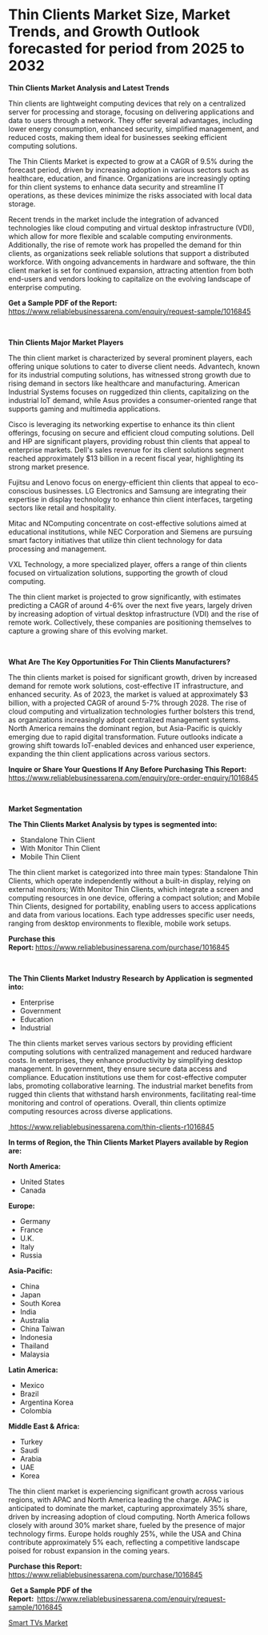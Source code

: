 <p><h1>Thin Clients Market Size, Market Trends, and Growth Outlook forecasted for period from 2025 to 2032</h1></p><p><strong>Thin Clients Market Analysis and Latest Trends</strong></p>
<p><p>Thin clients are lightweight computing devices that rely on a centralized server for processing and storage, focusing on delivering applications and data to users through a network. They offer several advantages, including lower energy consumption, enhanced security, simplified management, and reduced costs, making them ideal for businesses seeking efficient computing solutions.</p><p>The Thin Clients Market is expected to grow at a CAGR of 9.5% during the forecast period, driven by increasing adoption in various sectors such as healthcare, education, and finance. Organizations are increasingly opting for thin client systems to enhance data security and streamline IT operations, as these devices minimize the risks associated with local data storage.</p><p>Recent trends in the market include the integration of advanced technologies like cloud computing and virtual desktop infrastructure (VDI), which allow for more flexible and scalable computing environments. Additionally, the rise of remote work has propelled the demand for thin clients, as organizations seek reliable solutions that support a distributed workforce. With ongoing advancements in hardware and software, the thin client market is set for continued expansion, attracting attention from both end-users and vendors looking to capitalize on the evolving landscape of enterprise computing.</p></p>
<p><strong>Get a Sample PDF of the Report:&nbsp;</strong> <a href="https://www.reliablebusinessarena.com/enquiry/request-sample/1016845?utm_campaign=2039&utm_medium=2&utm_source=Github&utm_content=ia&utm_term=10022025&utm_id=thin-clients">https://www.reliablebusinessarena.com/enquiry/request-sample/1016845</a></p>
<p>&nbsp;</p>
<p><strong>Thin Clients Major Market Players</strong></p>
<p><p>The thin client market is characterized by several prominent players, each offering unique solutions to cater to diverse client needs. Advantech, known for its industrial computing solutions, has witnessed strong growth due to rising demand in sectors like healthcare and manufacturing. American Industrial Systems focuses on ruggedized thin clients, capitalizing on the industrial IoT demand, while Asus provides a consumer-oriented range that supports gaming and multimedia applications. </p><p>Cisco is leveraging its networking expertise to enhance its thin client offerings, focusing on secure and efficient cloud computing solutions. Dell and HP are significant players, providing robust thin clients that appeal to enterprise markets. Dell's sales revenue for its client solutions segment reached approximately $13 billion in a recent fiscal year, highlighting its strong market presence. </p><p>Fujitsu and Lenovo focus on energy-efficient thin clients that appeal to eco-conscious businesses. LG Electronics and Samsung are integrating their expertise in display technology to enhance thin client interfaces, targeting sectors like retail and hospitality. </p><p>Mitac and NComputing concentrate on cost-effective solutions aimed at educational institutions, while NEC Corporation and Siemens are pursuing smart factory initiatives that utilize thin client technology for data processing and management. </p><p>VXL Technology, a more specialized player, offers a range of thin clients focused on virtualization solutions, supporting the growth of cloud computing. </p><p>The thin client market is projected to grow significantly, with estimates predicting a CAGR of around 4-6% over the next five years, largely driven by increasing adoption of virtual desktop infrastructure (VDI) and the rise of remote work. Collectively, these companies are positioning themselves to capture a growing share of this evolving market.</p></p>
<p>&nbsp;</p>
<p><strong>What Are The Key Opportunities For Thin Clients Manufacturers?</strong></p>
<p><p>The thin clients market is poised for significant growth, driven by increased demand for remote work solutions, cost-effective IT infrastructure, and enhanced security. As of 2023, the market is valued at approximately $3 billion, with a projected CAGR of around 5-7% through 2028. The rise of cloud computing and virtualization technologies further bolsters this trend, as organizations increasingly adopt centralized management systems. North America remains the dominant region, but Asia-Pacific is quickly emerging due to rapid digital transformation. Future outlooks indicate a growing shift towards IoT-enabled devices and enhanced user experience, expanding the thin client applications across various sectors.</p></p>
<p><strong>Inquire or Share Your Questions If Any Before Purchasing This Report:</strong> <a href="https://www.reliablebusinessarena.com/enquiry/pre-order-enquiry/1016845?utm_campaign=2039&utm_medium=2&utm_source=Github&utm_content=ia&utm_term=10022025&utm_id=thin-clients">https://www.reliablebusinessarena.com/enquiry/pre-order-enquiry/1016845</a></p>
<p>&nbsp;</p>
<p><strong>Market Segmentation</strong></p>
<p><strong>The Thin Clients Market Analysis by types is segmented into:</strong></p>
<p><ul><li>Standalone Thin Client</li><li>With Monitor Thin Client</li><li>Mobile Thin Client</li></ul></p>
<p><p>The thin client market is categorized into three main types: Standalone Thin Clients, which operate independently without a built-in display, relying on external monitors; With Monitor Thin Clients, which integrate a screen and computing resources in one device, offering a compact solution; and Mobile Thin Clients, designed for portability, enabling users to access applications and data from various locations. Each type addresses specific user needs, ranging from desktop environments to flexible, mobile work setups.</p></p>
<p><strong>Purchase this Report:&nbsp;</strong><a href="https://www.reliablebusinessarena.com/purchase/1016845?utm_campaign=2039&utm_medium=2&utm_source=Github&utm_content=ia&utm_term=10022025&utm_id=thin-clients">https://www.reliablebusinessarena.com/purchase/1016845</a></p>
<p>&nbsp;</p>
<p><strong>The Thin Clients Market Industry Research by Application is segmented into:</strong></p>
<p><ul><li>Enterprise</li><li>Government</li><li>Education</li><li>Industrial</li></ul></p>
<p><p>The thin clients market serves various sectors by providing efficient computing solutions with centralized management and reduced hardware costs. In enterprises, they enhance productivity by simplifying desktop management. In government, they ensure secure data access and compliance. Education institutions use them for cost-effective computer labs, promoting collaborative learning. The industrial market benefits from rugged thin clients that withstand harsh environments, facilitating real-time monitoring and control of operations. Overall, thin clients optimize computing resources across diverse applications.</p></p>
<p><a href="https://www.reliablebusinessarena.com/thin-clients-r1016845?utm_campaign=2039&utm_medium=2&utm_source=Github&utm_content=ia&utm_term=10022025&utm_id=thin-clients">&nbsp;https://www.reliablebusinessarena.com/thin-clients-r1016845</a></p>
<p><strong>In terms of Region, the Thin Clients Market Players available by Region are:</strong></p>
<p>
    <p> <strong> North America: </strong>
        <ul>
            <li>United States</li>
            <li>Canada</li>
        </ul>
        </p> 
    <p> <strong> Europe: </strong>
        <ul>
            <li>Germany</li>
            <li>France</li>
            <li>U.K.</li>
            <li>Italy</li>
            <li>Russia</li>
        </ul>
        </p> 
    <p> <strong> Asia-Pacific: </strong>
        <ul>
            <li>China</li>
            <li>Japan</li>
            <li>South Korea</li>
            <li>India</li>
            <li>Australia</li>
            <li>China Taiwan</li>
            <li>Indonesia</li>
            <li>Thailand</li>
            <li>Malaysia</li>
        </ul>
        </p> 
    <p> <strong> Latin America: </strong>
        <ul>
            <li>Mexico</li>
            <li>Brazil</li>
            <li>Argentina Korea</li>
            <li>Colombia</li>
        </ul>
        </p> 
    <p> <strong> Middle East & Africa: </strong>
        <ul>
            <li>Turkey</li>
            <li>Saudi</li>
            <li>Arabia</li>
            <li>UAE</li>
            <li>Korea</li>
        </ul>
    </p>
    </p>
<p><p>The thin client market is experiencing significant growth across various regions, with APAC and North America leading the charge. APAC is anticipated to dominate the market, capturing approximately 35% share, driven by increasing adoption of cloud computing. North America follows closely with around 30% market share, fueled by the presence of major technology firms. Europe holds roughly 25%, while the USA and China contribute approximately 5% each, reflecting a competitive landscape poised for robust expansion in the coming years.</p></p>
<p><strong>Purchase this Report: </strong><a href="https://www.reliablebusinessarena.com/purchase/1016845?utm_campaign=2039&utm_medium=2&utm_source=Github&utm_content=ia&utm_term=10022025&utm_id=thin-clients">https://www.reliablebusinessarena.com/purchase/1016845</a></p>
<p>&nbsp;<strong>Get a Sample PDF of the Report:&nbsp;&nbsp;</strong><a href="https://www.reliablebusinessarena.com/enquiry/request-sample/1016845?utm_campaign=2039&utm_medium=2&utm_source=Github&utm_content=ia&utm_term=10022025&utm_id=thin-clients">https://www.reliablebusinessarena.com/enquiry/request-sample/1016845</a></p>
<p><strong></strong></p>
<p><p><a href="https://github.com/SamiaChowdhury801/Market-Research-Report-List-1/blob/main/smart-tvs-market.md?utm_campaign=2039&utm_medium=2&utm_source=Github&utm_content=ia&utm_term=10022025&utm_id=thin-clients">Smart TVs Market</a></p></p>